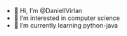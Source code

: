 - 👋 Hi, I’m @DanielIVirlan
- 👀 I’m interested in computer science
- 🌱 I’m currently learning python-java





<!---
DanielIVirlan/DanielIVirlan is a ✨ special ✨ repository because its `README.md` (this file) appears on your GitHub profile.
You can click the Preview link to take a look at your changes.
--->
